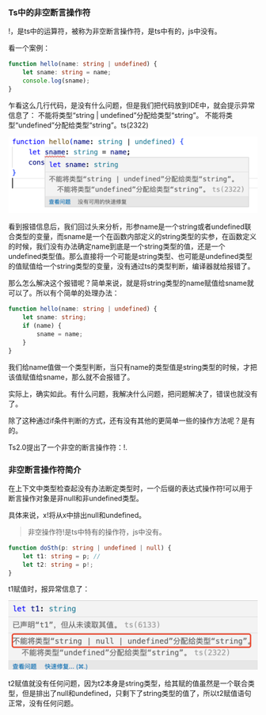 ### Ts中的非空断言操作符

!，是ts中的运算符，被称为非空断言操作符，是ts中有的，js中没有。

看一个案例：

```ts
function hello(name: string | undefined) {
    let sname: string = name;
    console.log(sname);
}
```

乍看这么几行代码，是没有什么问题，但是我们把代码放到IDE中，就会提示异常信息了：
不能将类型“string | undefined”分配给类型“string”。
不能将类型“undefined”分配给类型“string”。ts(2322)

![ts中联合类型使用时抱异常信息](./images/i35.png)

看到报错信息后，我们回过头来分析，形参name是一个string或者undefined联合类型的变量，而sname是一个在函数内部定义的string类型的实参，在函数定义的时候，我们没有办法确定name到底是一个string类型的值，还是一个undefined类型值。那么直接将一个可能是string类型、也可能是undefined类型的值赋值给一个string类型的变量，没有通过ts的类型判断，编译器就给报错了。

那么怎么解决这个报错呢？简单来说，就是将string类型的name赋值给sname就可以了。所以有个简单的处理办法：

```ts
function hello(name: string | undefined) {
    let sname: string;
    if (name) {
        sname = name;
    }
}
```

我们给name值做一个类型判断，当只有name的类型值是string类型的时候，才把该值赋值给sname，那么就不会报错了。

实际上，确实如此。有什么问题，我解决什么问题，把问题解决了，错误也就没有了。

除了这种通过if条件判断的方式，还有没有其他的更简单一些的操作方法呢？是有的。

Ts2.0提出了一个非空的断言操作符：!.

### 非空断言操作符简介

在上下文中类型检查起没有办法断定类型时，一个后缀的表达式操作符!可以用于断言操作对象是非null和非undefined类型。

具体来说，x!将从x中排出null和undefined。

> 非空操作符!是ts中特有的操作符，js中没有。

```ts
function doSth(p: string | undefined | null) {
    let t1: string = p; // 
    let t2: string = p!;
}
```

t1赋值时，报异常信息了：

![不能将类型“string|null|undefined”分配给类型“string”](./images/i36.png)

t2赋值就没有任何问题，因为t2本身是string类型，给其赋的值虽然是一个联合类型，但是排出了null和undefined，只剩下了string类型的值了，所以t2赋值语句正常，没有任何问题。
